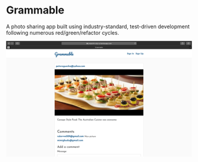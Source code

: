 # Grammable


A photo sharing app built using industry-standard, test-driven
development following numerous red/green/refactor cycles.


  ![Home Screenshot](./app/assets/images/grammable.png)


